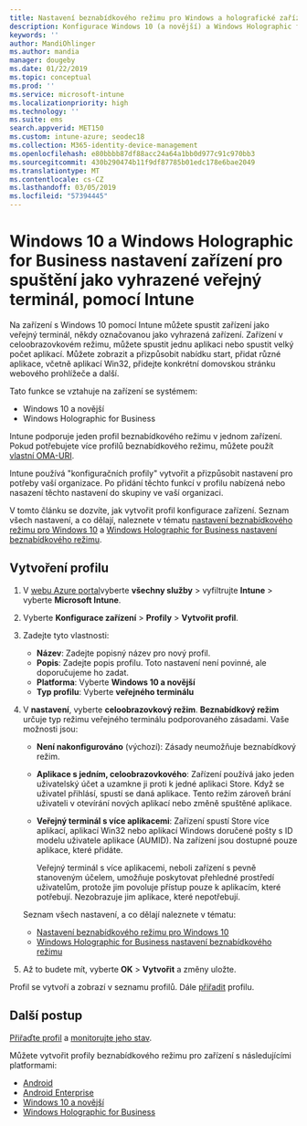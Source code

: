 ```yaml
---
title: Nastavení beznabídkového režimu pro Windows a holografické zařízení v Microsoft Intune – Azure | Dokumentace Microsoftu
description: Konfigurace Windows 10 (a novější) a Windows Holographic for Business zařízení jako veřejné terminály jedné aplikace a s více aplikacemi, přizpůsobení nabídky start, přidejte aplikace, zobrazit na hlavním panelu a konfigurace webového prohlížeče v Microsoft Intune.
keywords: ''
author: MandiOhlinger
ms.author: mandia
manager: dougeby
ms.date: 01/22/2019
ms.topic: conceptual
ms.prod: ''
ms.service: microsoft-intune
ms.localizationpriority: high
ms.technology: ''
ms.suite: ems
search.appverid: MET150
ms.custom: intune-azure; seodec18
ms.collection: M365-identity-device-management
ms.openlocfilehash: e80bbbb87df88acc24a64a1bb0d977c91c970bb3
ms.sourcegitcommit: 430b290474b11f9df87785b01edc178e6bae2049
ms.translationtype: MT
ms.contentlocale: cs-CZ
ms.lasthandoff: 03/05/2019
ms.locfileid: "57394445"
---
```

# <a name="windows-10-and-windows-holographic-for-business-device-settings-to-run-as-a-dedicated-kiosk-using-intune"></a>Windows 10 a Windows Holographic for Business nastavení zařízení pro spuštění jako vyhrazené veřejný terminál, pomocí Intune

Na zařízení s Windows 10 pomocí Intune můžete spustit zařízení jako veřejný terminál, někdy označovanou jako vyhrazená zařízení. Zařízení v celoobrazovkovém režimu, můžete spustit jednu aplikaci nebo spustit velký počet aplikací. Můžete zobrazit a přizpůsobit nabídku start, přidat různé aplikace, včetně aplikací Win32, přidejte konkrétní domovskou stránku webového prohlížeče a další. 

Tato funkce se vztahuje na zařízení se systémem:

- Windows 10 a novější
- Windows Holographic for Business

Intune podporuje jeden profil beznabídkového režimu v jednom zařízení. Pokud potřebujete více profilů beznabídkového režimu, můžete použít [vlastní OMA-URI](custom-settings-windows-10.md).

Intune používá "konfiguračních profily" vytvořit a přizpůsobit nastavení pro potřeby vaší organizace. Po přidání těchto funkcí v profilu nabízená nebo nasazení těchto nastavení do skupiny ve vaší organizaci.

V tomto článku se dozvíte, jak vytvořit profil konfigurace zařízení. Seznam všech nastavení, a co dělají, naleznete v tématu [nastavení beznabídkového režimu pro Windows 10](kiosk-settings-windows.md) a [Windows Holographic for Business nastavení beznabídkového režimu](kiosk-settings-holographic.md).

## <a name="create-the-profile"></a>Vytvoření profilu

1. V [webu Azure portal](https://portal.azure.com)vyberte **všechny služby** > vyfiltrujte **Intune** > vyberte **Microsoft Intune**.
2. Vyberte **Konfigurace zařízení** > **Profily** > **Vytvořit profil**.
3. Zadejte tyto vlastnosti:

   - **Název**: Zadejte popisný název pro nový profil.
   - **Popis**: Zadejte popis profilu. Toto nastavení není povinné, ale doporučujeme ho zadat.
   - **Platforma**: Vyberte **Windows 10 a novější**
   - **Typ profilu**: Vyberte **veřejného terminálu**

4. V **nastavení**, vyberte **celoobrazovkový režim**. **Beznabídkový režim** určuje typ režimu veřejného terminálu podporovaného zásadami. Vaše možnosti jsou:

    - **Není nakonfigurováno** (výchozí): Zásady neumožňuje beznabídkový režim.
    - **Aplikace s jedním, celoobrazovkového**: Zařízení používá jako jeden uživatelský účet a uzamkne ji proti k jedné aplikaci Store. Když se uživatel přihlásí, spustí se daná aplikace. Tento režim zároveň brání uživateli v otevírání nových aplikací nebo změně spuštěné aplikace.
    - **Veřejný terminál s více aplikacemi**: Zařízení spustí Store více aplikací, aplikací Win32 nebo aplikací Windows doručené pošty s ID modelu uživatele aplikace (AUMID). Na zařízení jsou dostupné pouze aplikace, které přidáte.

        Veřejný terminál s více aplikacemi, neboli zařízení s pevně stanoveným účelem, umožňuje poskytovat přehledné prostředí uživatelům, protože jim povoluje přístup pouze k aplikacím, které potřebují. Nezobrazuje jim aplikace, které nepotřebují.

    Seznam všech nastavení, a co dělají naleznete v tématu:
      - [Nastavení beznabídkového režimu pro Windows 10](kiosk-settings-windows.md)
      - [Windows Holographic for Business nastavení beznabídkového režimu](kiosk-settings-holographic.md)

5. Až to budete mít, vyberte **OK** > **Vytvořit** a změny uložte. 

Profil se vytvoří a zobrazí v seznamu profilů. Dále [přiřadit](device-profile-assign.md) profilu.

## <a name="next-steps"></a>Další postup

[Přiřaďte profil](device-profile-assign.md) a [monitorujte jeho stav](device-profile-monitor.md).

Můžete vytvořit profily beznabídkového režimu pro zařízení s následujícími platformami:
- [Android](device-restrictions-android.md#kiosk)
- [Android Enterprise](device-restrictions-android-for-work.md#dedicated-device-settings)
- [Windows 10 a novější](kiosk-settings-windows.md)
- [Windows Holographic for Business](kiosk-settings-holographic.md)
